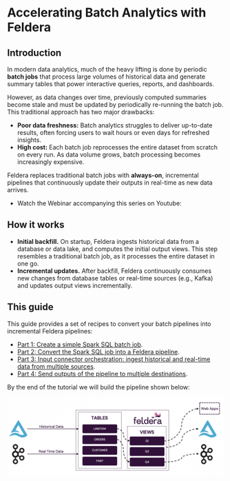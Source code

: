 # Accelerating Batch Analytics with Feldera

## Introduction

In modern data analytics, much of the heavy lifting is done by periodic **batch
jobs** that process large volumes of historical data and generate summary tables
that power interactive queries, reports, and dashboards.

However, as data changes over time, previously computed summaries become stale
and must be updated by periodically re-running the batch job. This traditional
approach has two major drawbacks:

* **Poor data freshness:**  Batch analytics struggles to deliver up-to-date
  results, often forcing users to wait hours or even days for refreshed
insights.
* **High cost:** Each batch job reprocesses the entire dataset from scratch on
  every run. As data volume grows, batch processing becomes increasingly
expensive.

Feldera replaces traditional batch jobs with **always-on**, incremental
pipelines that continuously update their outputs in real-time as new data
arrives.

- Watch the Webinar accompanying this series on Youtube:

<LiteYouTubeEmbed id="rcq3vqcSLeY" />

## How it works

* **Initial backfill.** On startup, Feldera ingests historical data from a
  database or data lake, and computes the initial output views.  This step
resembles a traditional batch job, as it processes the entire dataset in one go.
* **Incremental updates.** After backfill, Feldera continuously consumes new
  changes from database tables or real-time sources (e.g., Kafka) and updates
output views incrementally.

## This guide

This guide provides a set of recipes to convert your batch pipelines into
incremental Feldera pipelines:

* [Part 1: Create a simple Spark SQL batch job](part1).
* [Part 2: Convert the Spark SQL job into a Feldera pipeline](part2).
* [Part 3: Input connector orchestration: ingest historical and real-time data
  from multiple sources](part3).
* [Part 4: Send outputs of the pipeline to multiple destinations](part4).

By the end of the tutorial we will build the pipeline shown below:

![Data Flow Architecture](./main-arch.png)
